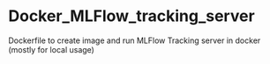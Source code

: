 # Docker_MLFlow_tracking_server
Dockerfile to create image and run MLFlow Tracking server in docker (mostly for local usage)
